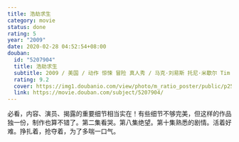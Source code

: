 ```yaml
---
title: 浩劫求生
category: movie
status: done
rating: 5
year: "2009"
date: 2020-02-28 04:52:54+08:00
douban:
  id: "5207904"
  title: 浩劫求生
  subtitle: 2009 / 美国 / 动作 惊悚 冒险 真人秀 / 马克·刘易斯 托尼·米歇尔 Tim Conrad / 凯德·科特立 汤姆·纳格尔
  rating: 9.2
  cover: https://img1.doubanio.com/view/photo/m_ratio_poster/public/p2500071787.jpg
  link: https://movie.douban.com/subject/5207904/
---
```


必看，内容、演员、揭露的重要细节相当实在！有些细节不够完美，但这样的作品独一份，制作也算不错了。第二集看哭。第八集绝望。第十集熟悉的剧情。活着好难。挣扎着，抢夺着，为了多喘一口气。

